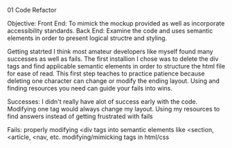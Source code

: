 01 Code Refactor

Objective: 
Front End: To mimick the mockup provided as well as incorporate accessibility standards. 
Back End: Examine the code and uses semantic elements in order to present logical structre and styling. 

Getting statrted I think most amateur developers like myself found many successes as well as fails. The first installion I chose was to delete the div tags and find applicable semantic elements in order to structure the html file for ease of read. This first step teaches to practice patience because deleting one character can change or modify the ending layout. Using and finding resources you need can guide your fails into wins.

Successes: I didn't really have alot of success early with the code. Modifying one tag would always change my layout.
           Using my resources to find answers instead of getting frustrated with fails

Fails: properly modifying <div tags into semantic elements like <section, <article, <nav, etc.
       modifying/mimicking tags in html/css
  
  
